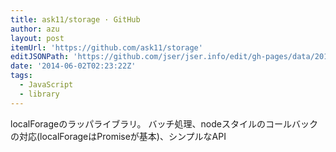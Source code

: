 ```yaml
---
title: ask11/storage · GitHub
author: azu
layout: post
itemUrl: 'https://github.com/ask11/storage'
editJSONPath: 'https://github.com/jser/jser.info/edit/gh-pages/data/2014/06/index.json'
date: '2014-06-02T02:23:22Z'
tags:
  - JavaScript
  - library
---
```

localForageのラッパライブラリ。 バッチ処理、nodeスタイルのコールバックの対応(localForageはPromiseが基本)、シンプルなAPI
